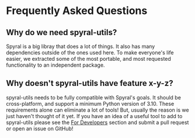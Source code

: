 # Frequently Asked Questions

## Why do we need spyral-utils?

Spyral is a big libray that does a lot of things. It also has many dependencies outside of the ones used here. To make everyone's life easier, we extracted some of the most portable, and most requested functionality to an independent package.

## Why doesn't spyral-utils have feature x-y-z?

spyral-utils needs to be fully compatible with Spyral's goals. It should be cross-platform, and support a minimum Python version of 3.10. These requirements alone can eliminate a lot of tools! But, usually the reason is we just haven't thought of it yet. If you have an idea of a useful tool to add to spyral-utils please see the [For Developers](for_devs.md) section and submit a pull request or open an issue on GitHub!
